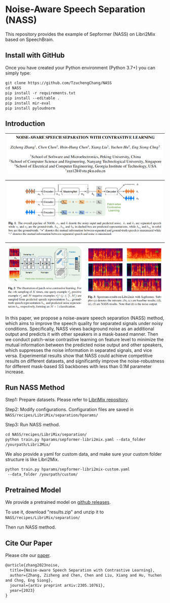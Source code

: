 # Noise-Aware Speech Separation (NASS)

This repository provides the example of Sepformer (NASS) on Libri2Mix based on SpeechBrain.

## Install with GitHub

Once you have created your Python environment (Python 3.7+) you can simply type:

```shell
git clone https://github.com/TzuchengChang/NASS
cd NASS
pip install -r requirements.txt
pip install --editable .
pip install mir-eval
pip install pyloudnorm
```

## Introduction

|   ![Image 1](fig4.png) |
|-----------------------|

| ![Image 1](fig1.png) |
|----------------------|

|   ![Image 1](fig2.png) | ![Image 2](fig3.png) |
|-----------------------|---------------------|

In this paper, we propose a noise-aware speech separation (NASS) method, which aims to improve the speech quality for separated signals under noisy conditions. Specifically, NASS views background noise as an additional output and predicts it with other speakers in a mask-based manner. Then we conduct patch-wise contrastive learning on feature level to minimize the mutual information between the predicted noise output and other speakers, which suppresses the noise information in separated signals, and vice versa. Experimental results show that NASS could achieve competitive results on different datasets, and significantly improve the noise-robustness for different mask-based SS backbones with less than 0.1M parameter increase.

## Run NASS Method #####

Step1: Prepare datasets. 
Please refer to [LibriMix repository](https://github.com/JorisCos/LibriMix).

Step2: Modify configurations.
Configuration files are saved in `NASS/recipes/LibriMix/separation/hparams/`

Step3: Run NASS method.

```shell
cd NASS/recipes/LibriMix/separation/
python train.py hparams/sepformer-libri2mix.yaml --data_folder /yourpath/Libri2Mix/
```

We also provide a yaml for custom data, and make sure your custom folder structure is like Libri2Mix.

```shell
python train.py hparams/sepformer-libri2mix-custom.yaml
 --data_folder /yourpath/custom/
```

## Pretrained Model #####

We provide a pretrained model on [github releases](https://github.com/TzuchengChang/NASS/releases/tag/Pretrained_Model).

To use it, download "results.zip" and unzip it to `NASS/recipes/LibriMix/separation/`

Then run NASS method.

## Cite Our Paper #####

Please cite our [paper](https://arxiv.org/abs/2305.10761).

```
@article{zhang2023noise,
  title={Noise-aware Speech Separation with Contrastive Learning},
  author={Zhang, Zizheng and Chen, Chen and Liu, Xiang and Hu, Yuchen and Chng, Eng Siong},
  journal={arXiv preprint arXiv:2305.10761},
  year={2023}
}
```
